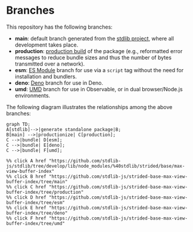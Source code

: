 <!--

@license Apache-2.0

Copyright (c) 2022 The Stdlib Authors.

Licensed under the Apache License, Version 2.0 (the "License");
you may not use this file except in compliance with the License.
You may obtain a copy of the License at

    http://www.apache.org/licenses/LICENSE-2.0

Unless required by applicable law or agreed to in writing, software
distributed under the License is distributed on an "AS IS" BASIS,
WITHOUT WARRANTIES OR CONDITIONS OF ANY KIND, either express or implied.
See the License for the specific language governing permissions and
limitations under the License.

-->

# Branches

This repository has the following branches:

-   **main**: default branch generated from the [stdlib project][stdlib-url], where all development takes place.
-   **production**: [production build][production-url] of the package (e.g., reformatted error messages to reduce bundle sizes and thus the number of bytes transmitted over a network).
-   **esm**: [ES Module][esm-url] branch for use via a `script` tag without the need for installation and bundlers.
-   **deno**: [Deno][deno-url] branch for use in Deno.
-   **umd**: [UMD][umd-url] branch for use in Observable, or in dual browser/Node.js environments.

The following diagram illustrates the relationships among the above branches:

```mermaid
graph TD;
A[stdlib]-->|generate standalone package|B;
B[main] -->|productionize| C[production];
C -->|bundle| D[esm];
C -->|bundle| E[deno];
C -->|bundle| F[umd];

%% click A href "https://github.com/stdlib-js/stdlib/tree/develop/lib/node_modules/%40stdlib/strided/base/max-view-buffer-index"
%% click B href "https://github.com/stdlib-js/strided-base-max-view-buffer-index/tree/main"
%% click C href "https://github.com/stdlib-js/strided-base-max-view-buffer-index/tree/production"
%% click D href "https://github.com/stdlib-js/strided-base-max-view-buffer-index/tree/esm"
%% click E href "https://github.com/stdlib-js/strided-base-max-view-buffer-index/tree/deno"
%% click F href "https://github.com/stdlib-js/strided-base-max-view-buffer-index/tree/umd"
```

[stdlib-url]: https://github.com/stdlib-js/stdlib/tree/develop/lib/node_modules/%40stdlib/strided/base/max-view-buffer-index
[production-url]: https://github.com/stdlib-js/strided-base-max-view-buffer-index/tree/production
[deno-url]: https://github.com/stdlib-js/strided-base-max-view-buffer-index/tree/deno
[umd-url]: https://github.com/stdlib-js/strided-base-max-view-buffer-index/tree/umd
[esm-url]: https://github.com/stdlib-js/strided-base-max-view-buffer-index/tree/esm